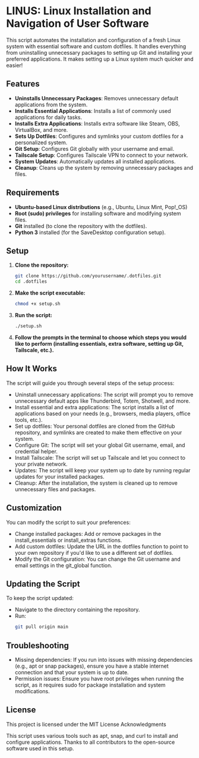 # LINUS: Linux Installation and Navigation of User Software

This script automates the installation and configuration of a fresh Linux system with essential software and custom dotfiles. It handles everything from uninstalling unnecessary packages to setting up Git and installing your preferred applications. It makes setting up a Linux system much quicker and easier!

## Features

- **Uninstalls Unnecessary Packages**: Removes unnecessary default applications from the system.
- **Installs Essential Applications**: Installs a list of commonly used applications for daily tasks.
- **Installs Extra Applications**: Installs extra software like Steam, OBS, VirtualBox, and more.
- **Sets Up Dotfiles**: Configures and symlinks your custom dotfiles for a personalized system.
- **Git Setup**: Configures Git globally with your username and email.
- **Tailscale Setup**: Configures Tailscale VPN to connect to your network.
- **System Updates**: Automatically updates all installed applications.
- **Cleanup**: Cleans up the system by removing unnecessary packages and files.

## Requirements

- **Ubuntu-based Linux distributions** (e.g., Ubuntu, Linux Mint, Pop!_OS)
- **Root (sudo) privileges** for installing software and modifying system files.
- **Git** installed (to clone the repository with the dotfiles).
- **Python 3** installed (for the SaveDesktop configuration setup).

## Setup

1. **Clone the repository:**
   ```bash
   git clone https://github.com/yourusername/.dotfiles.git
   cd .dotfiles
   ```
2. **Make the script executable:**

    ```bash
   chmod +x setup.sh
    ```

4. **Run the script:**

    ```bash
   ./setup.sh
    ```

5. **Follow the prompts in the terminal to choose which steps you would like to perform (installing essentials, extra software, setting up Git, Tailscale, etc.).**

## How It Works

The script will guide you through several steps of the setup process:
- Uninstall unnecessary applications: The script will prompt you to remove unnecessary default apps like Thunderbird, Totem, Shotwell, and more.
- Install essential and extra applications: The script installs a list of applications based on your needs (e.g., browsers, media players, office tools, etc.).
- Set up dotfiles: Your personal dotfiles are cloned from the GitHub repository, and symlinks are created to make them effective on your system.
- Configure Git: The script will set your global Git username, email, and credential helper.
- Install Tailscale: The script will set up Tailscale and let you connect to your private network.
- Updates: The script will keep your system up to date by running regular updates for your installed packages.
- Cleanup: After the installation, the system is cleaned up to remove unnecessary files and packages.

## Customization

You can modify the script to suit your preferences:

- Change installed packages: Add or remove packages in the install_essentials or install_extras functions.
- Add custom dotfiles: Update the URL in the dotfiles function to point to your own repository if you'd like to use a different set of dotfiles.
- Modify the Git configuration: You can change the Git username and email settings in the git_global function.

## Updating the Script

To keep the script updated:

- Navigate to the directory containing the repository.
- Run:
    ```bash
    git pull origin main
    ```

## Troubleshooting

- Missing dependencies: If you run into issues with missing dependencies (e.g., apt or snap packages), ensure you have a stable internet connection and that your system is up to date.
- Permission issues: Ensure you have root privileges when running the script, as it requires sudo for package installation and system modifications.

## License

This project is licensed under the MIT License
Acknowledgments

This script uses various tools such as apt, snap, and curl to install and configure applications.
Thanks to all contributors to the open-source software used in this setup.
